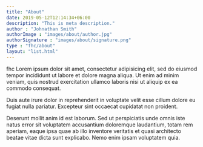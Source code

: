 ```yaml
---
title: "About"
date: 2019-05-12T12:14:34+06:00
description: "This is meta description."
author : "Johnathan Smith"
authorImage : "images/about/author.jpg"
authorSignature : "images/about/signature.png"
type : "fhc/about"
layout: "list.html"
---
```


fhc Lorem ipsum dolor sit amet, consectetur adipisicing elit, sed do eiusmod tempor incididunt ut labore et dolore magna aliqua. Ut enim ad minim veniam, quis nostrud exercitation ullamco laboris nisi ut aliquip ex ea commodo consequat.

Duis aute irure dolor in reprehenderit in voluptate velit esse cillum dolore eu fugiat nulla pariatur. Excepteur sint occaecat cupidatat non proident.

Deserunt mollit anim id est laborum. Sed ut perspiciatis unde omnis iste natus error sit voluptatem accusantium doloremque laudantium, totam rem aperiam, eaque ipsa quae ab illo inventore veritatis et quasi architecto beatae vitae dicta sunt explicabo. Nemo enim ipsam voluptatem quia.
